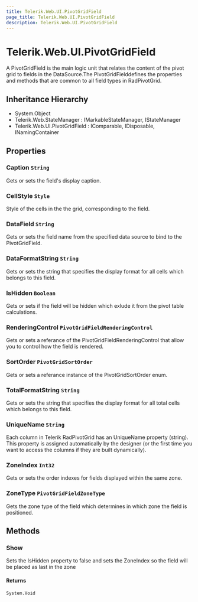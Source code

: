```yaml
---
title: Telerik.Web.UI.PivotGridField
page_title: Telerik.Web.UI.PivotGridField
description: Telerik.Web.UI.PivotGridField
---
```


# Telerik.Web.UI.PivotGridField

A PivotGridField is the main logic unit that relates the content of the pivot grid to
            fields in the DataSource.The PivotGridFielddefines the properties and methods that are common to all
            field types in RadPivotGrid.

## Inheritance Hierarchy

* System.Object
* Telerik.Web.StateManager : IMarkableStateManager, IStateManager
* Telerik.Web.UI.PivotGridField : IComparable, IDisposable, INamingContainer

## Properties

###  Caption `String`

Gets or sets the field's display caption.

###  CellStyle `Style`

Style of the cells in the the grid, corresponding to the field.

###  DataField `String`

Gets or sets the field name from the specified data source to bind to the
            PivotGridField.

###  DataFormatString `String`

Gets or sets the string that specifies the display format for all cells which belongs to this field.

###  IsHidden `Boolean`

Gets or sets if the field will be hidden
            which exlude it from the pivot table calculations.

###  RenderingControl `PivotGridFieldRenderingControl`

Gets or sets a referance of the PivotGridFieldRenderingControl that allow you to control how the field is rendered.

###  SortOrder `PivotGridSortOrder`

Gets or sets a referance instance of the PivotGridSortOrder enum.

###  TotalFormatString `String`

Gets or sets the string that specifies the display format for all total cells which belongs to this field.

###  UniqueName `String`

Each column in Telerik RadPivotGrid has an UniqueName
            property (string). This property is assigned automatically by the designer (or the
            first time you want to access the columns if they are built dynamically).

###  ZoneIndex `Int32`

Gets or sets the order indexes for fields displayed within the same zone.

###  ZoneType `PivotGridFieldZoneType`

Gets the zone type of the field which
            determines in which zone the field is positioned.

## Methods

###  Show

Sets the IsHidden property to false and sets the
            ZoneIndex so the field will be placed as last in the zone

#### Returns

`System.Void` 

